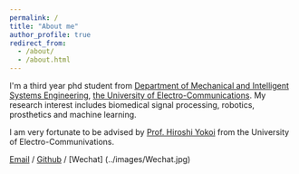 ```yaml
---
permalink: /
title: "About me"
author_profile: true
redirect_from: 
  - /about/
  - /about.html
---
```


I'm a third year phd student from [Department of Mechanical and Intelligent Systems Engineering](https://www-uec-ac-jp.translate.goog/education/graduate/m/?_x_tr_sl=ja&_x_tr_tl=en&_x_tr_hl=zh-CN), [the University of Electro-Communications](https://www-uec-ac-jp.translate.goog/?_x_tr_sl=ja&_x_tr_tl=en&_x_tr_hl=zh-CN). My research interest includes biomedical signal processing, robotics, prosthetics and machine learning.

I am very fortunate to be advised by [Prof. Hiroshi Yokoi](https://researchmap.jp/yokoihiroshi/?lang=en) from the University of Electro-Communivations.

[Email](jianghai@uec.ac.jp) / [Github](https://github.com/Tianlingfeng9996) / [Wechat] (../images/Wechat.jpg)
